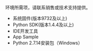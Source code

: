 环境所需项，请联系销售或技术支持提供。

* 系统固件\(版本9732及以上\)
* Python SDK\(版本1.4.4及以上\)
* IDE开发工具
* App Sample
* Python 2.7.14安装包（Windows）

  


